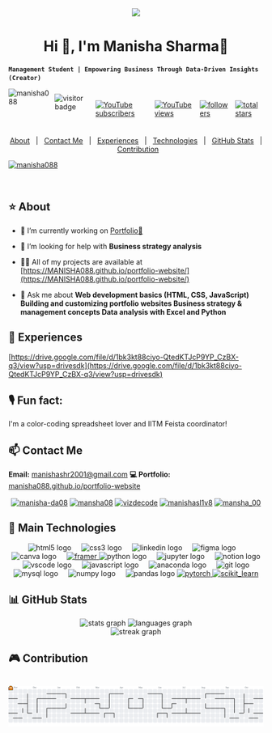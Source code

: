 <div align="center">
  <img height="150" src="https://media.giphy.com/media/M9gbBd9nbDrOTu1Mqx/giphy.gif"  />
</div>

<h1 align="center">Hi 👋, I'm Manisha Sharma🐣</h1>

**`Management Student | Empowering Business Through Data-Driven Insights (Creator)`**

<p align="left" style="display: flex; justify-content: center; gap: 10px; align-items: center;">
  <img src="https://komarev.com/ghpvc/?username=manisha088&label=Profile%20views&color=0e75b6&style=flat" alt="manisha088" height="80" />
  <img src="https://visitor-badge.laobi.icu/badge?page_id=MANISHA088.MANISHA088&" height="60" alt="visitor badge" />
  <a href="https://www.youtube.com/channel/UCQk8aesHPrNLSwcGgCPjzug?sub_confirmation=1" target="_blank" rel="noopener noreferrer"><img alt="YouTube subscribers" title="Subscribe to my YouTube channel"
       src="https://custom-icon-badges.demolab.com/youtube/channel/subscribers/UCQk8aesHPrNLSwcGgCPjzug?color=%23E05D44&label=SUBSCRIBE&logo=video&logoColor=white&style=for-the-badge&labelColor=CE4630"/></a>
  <a href="https://www.youtube.com/channel/UCQk8aesHPrNLSwcGgCPjzug" target="_blank" rel="noopener noreferrer"><img alt="YouTube views" title="YouTube views"
       src="https://custom-icon-badges.demolab.com/youtube/channel/views/UCQk8aesHPrNLSwcGgCPjzug?color=%23E1AD0E&logo=eye&logoColor=white&style=for-the-badge&labelColor=C79600"/></a>
  <a href="https://github.com/MANISHA088?tab=followers"><img alt="followers" title="Follow me on Github" src="https://custom-icon-badges.demolab.com/github/followers/MANISHA088?color=236ad3&labelColor=1155ba&style=for-the-badge&logo=person-add&label=Follow&logoColor=white"/></a>
 <a href="https://github.com/MANISHA088?tab=repositories&sort=stargazers"><img alt="total stars" title="Total stars on GitHub" src="https://custom-icon-badges.demolab.com/github/stars/MANISHA088?color=55960c&style=for-the-badge&labelColor=488207&logo=star"/></a>
</p>


<p align="center">
  <a href="#star-about">About</a> &#xa0; | &#xa0;
  <a href="#mailbox-contact-me">Contact Me</a> &#xa0; | &#xa0;
  <a href="#memo-experiences">Experiences</a> &#xa0; | &#xa0;
  <a href="#rocket-main-technologies">Technologies</a> &#xa0; | &#xa0;
  <a href="#bar_chart-github-stats">GitHub Stats</a> &#xa0; | &#xa0;
  <a href="#video_game-contribution">Contribution</a>
  
</p>


<p align="left"> <a href="https://github.com/ryo-ma/github-profile-trophy"><img src="https://github-profile-trophy.vercel.app/?username=manisha088" alt="manisha088" /></a> </p>

<p align="left"> <a href="https://twitter.com/" target="blank"><img src="https://img.shields.io/twitter/follow/?logo=twitter&style=for-the-badge" alt="" /></a> </p>

## :star: About ##

- 🔭 I’m currently working on [Portfolio🚀](https://MANISHA088.github.io/portfolio-website/)

- 🤝 I’m looking for help with **Business strategy analysis**

- 👨‍💻 All of my projects are available at [https://MANISHA088.github.io/portfolio-website/](https://MANISHA088.github.io/portfolio-website/)

- 💬 Ask me about **Web development basics (HTML, CSS, JavaScript) Building and customizing portfolio websites Business strategy & management concepts Data analysis with Excel and Python**

 ## :memo: Experiences ## 
 [https://drive.google.com/file/d/1bk3kt88ciyo-QtedKTJcP9YP_CzBX-q3/view?usp=drivesdk](https://drive.google.com/file/d/1bk3kt88ciyo-QtedKTJcP9YP_CzBX-q3/view?usp=drivesdk)

## 🎙️ Fun fact: 
I'm a color-coding spreadsheet lover and IITM Feista coordinator!

## :mailbox: Contact Me ##

  **Email:** [manishashr2001@gmail.com](mailto:manishashr2001@gmail.com)  **💻 Portfolio:** [manisha088.github.io/portfolio-website](https://manisha088.github.io/portfolio-website)
<p align="center">
<a href="https://linkedin.com/in/manisha-da08" target="blank"><img align="center" src="https://raw.githubusercontent.com/rahuldkjain/github-profile-readme-generator/master/src/images/icons/Social/linked-in-alt.svg" alt="manisha-da08" height="30" width="40" /></a>
<a href="https://kaggle.com/mansha08" target="blank"><img align="center" src="https://raw.githubusercontent.com/rahuldkjain/github-profile-readme-generator/master/src/images/icons/Social/kaggle.svg" alt="mansha08" height="30" width="40" /></a>
<a href="https://www.youtube.com/c/vizdecode" target="blank"><img align="center" src="https://raw.githubusercontent.com/rahuldkjain/github-profile-readme-generator/master/src/images/icons/Social/youtube.svg" alt="vizdecode" height="30" width="40" /></a>
<a href="https://auth.geeksforgeeks.org/user/manishasl1v8" target="blank"><img align="center" src="https://raw.githubusercontent.com/rahuldkjain/github-profile-readme-generator/master/src/images/icons/Social/geeks-for-geeks.svg" alt="manishasl1v8" height="30" width="40" /></a>
<a href="https://t.me/mansha_00" target="_blank"><img align="center" src="https://cdn.simpleicons.org/telegram/2CA5E0"alt="mansha_00" height="30" width="30" /></a>
</p>

## :rocket: Main Technologies ##

<div align="center">
  <img src="https://cdn.jsdelivr.net/gh/devicons/devicon/icons/html5/html5-original.svg" height="30" alt="html5 logo"  />
  <img width="12" />
  <img src="https://cdn.jsdelivr.net/gh/devicons/devicon/icons/css3/css3-original.svg" height="30" alt="css3 logo"  />
  <img width="12" />
  <img src="https://cdn.jsdelivr.net/gh/devicons/devicon/icons/linkedin/linkedin-original.svg" height="30" alt="linkedin logo"  />
  <img width="12" />
  <img src="https://cdn.jsdelivr.net/gh/devicons/devicon/icons/figma/figma-original.svg" height="30" alt="figma logo"  />
  <img width="12" />
  <img src="https://cdn.jsdelivr.net/gh/devicons/devicon/icons/canva/canva-original.svg" height="30" alt="canva logo"  />
  <img width="12" />
  <a href="https://www.framer.com/" target="_blank" rel="noreferrer"> <img src="https://www.vectorlogo.zone/logos/framer/framer-icon.svg" alt="framer" height="30"/> </a>
  <img src="https://cdn.jsdelivr.net/gh/devicons/devicon/icons/python/python-original.svg" height="30" alt="python logo"  />
  <img width="12" />
  <img src="https://cdn.jsdelivr.net/gh/devicons/devicon/icons/jupyter/jupyter-original.svg" height="30" alt="jupyter logo"  />
  <img width="12" />
  <img src="https://cdn.jsdelivr.net/gh/devicons/devicon/icons/notion/notion-original.svg" height="30" alt="notion logo"  />
  <img width="12" />
  <img src="https://cdn.jsdelivr.net/gh/devicons/devicon/icons/vscode/vscode-original.svg" height="30" alt="vscode logo"  />
  <img width="12" />
  <img src="https://cdn.jsdelivr.net/gh/devicons/devicon/icons/javascript/javascript-original.svg" height="30" alt="javascript logo"  />
  <img width="12" />
  <img src="https://cdn.jsdelivr.net/gh/devicons/devicon/icons/anaconda/anaconda-original.svg" height="30" alt="anaconda logo"  />
  <img width="12" />
  <img src="https://cdn.jsdelivr.net/gh/devicons/devicon/icons/git/git-original.svg" height="30" alt="git logo"  />
  <img width="12" />
  <img src="https://cdn.jsdelivr.net/gh/devicons/devicon/icons/mysql/mysql-original.svg" height="30" alt="mysql logo"  />
  <img width="12" />
  <img src="https://cdn.jsdelivr.net/gh/devicons/devicon/icons/numpy/numpy-original.svg" height="30" alt="numpy logo"  />
  <img width="12" />
  <img src="https://cdn.jsdelivr.net/gh/devicons/devicon/icons/pandas/pandas-original.svg" height="30" alt="pandas logo"  />
   <a href="https://pytorch.org/" target="_blank" rel="noreferrer"> <img src="https://www.vectorlogo.zone/logos/pytorch/pytorch-icon.svg" alt="pytorch" height="30"/> </a>
  <a href="https://scikit-learn.org/" target="_blank" rel="noreferrer"> <img src="https://upload.wikimedia.org/wikipedia/commons/0/05/Scikit_learn_logo_small.svg" alt="scikit_learn" height="30"/> </a>
</div>

###

## :bar_chart: GitHub Stats

<div align="center">
  <img src="https://github-readme-stats.vercel.app/api?username=MANISHA088&hide_title=false&hide_rank=false&show_icons=true&include_all_commits=true&count_private=true&disable_animations=false&theme=dracula&locale=en&hide_border=false" height="150" alt="stats graph"  />
  <img src="https://github-readme-stats.vercel.app/api/top-langs?username=MANISHA088&locale=en&hide_title=false&layout=compact&card_width=320&langs_count=5&theme=dracula&hide_border=false" height="150" alt="languages graph"  />
</div>

<div align="center">
  <img src="https://streak-stats.demolab.com?user=MANISHA088&locale=en&mode=daily&theme=dracula&hide_border=false&border_radius=5&order=3" height="150" alt="streak graph"  />
<!--  <img src="https://github-profile-trophy.vercel.app?username=MANISHA088&theme=dracula&column=-1&row=1&margin-w=8&margin-h=8&no-bg=false&no-frame=false&order=4" height="150" alt="trophy graph"  /> -->
</div>


###
## :video_game: Contribution


<br clear="both">

<picture>
  <source media="(prefers-color-scheme: dark)" srcset="https://raw.githubusercontent.com/MANISHA088/MANISHA088/output/pacman-contribution-graph-dark.svg">
  <source media="(prefers-color-scheme: light)" srcset="https://raw.githubusercontent.com/MANISHA088/MANISHA088/output/pacman-contribution-graph.svg">
  <img alt="pacman contribution graph" src="https://raw.githubusercontent.com/MANISHA088/MANISHA088/output/pacman-contribution-graph.svg">
</picture>

###


<!--
**MANISHA088/MANISHA088** is a ✨ _special_ ✨ repository because its `README.md` (this file) appears on your GitHub profile.

Here are some ideas to get you started:

- 🔭 I’m currently working on ...
- 🌱 I’m currently learning ...
- 👯 I’m looking to collaborate on ...
- 🤔 I’m looking for help with ...
- 💬 Ask me about ...
- 📫 How to reach me: ...
- 😄 Pronouns: ...
- ⚡ Fun fact: ...
-->
